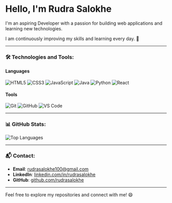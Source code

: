 # Hello, I'm Rudra Salokhe 

I'm an aspiring Developer with a passion for building web applications and learning new technologies.

I am continuously improving my skills and learning every day. 🚀

---

### 🛠 Technologies and Tools:

#### **Languages**
![HTML5](https://img.shields.io/badge/HTML5-E34F26?style=flat&logo=html5&logoColor=white)
![CSS3](https://img.shields.io/badge/CSS3-1572B6?style=flat&logo=css3&logoColor=white)
![JavaScript](https://img.shields.io/badge/JavaScript-F7DF1E?style=flat&logo=javascript&logoColor=black)
![Java](https://img.shields.io/badge/Java-007396?style=flat&logo=java&logoColor=white)
![Python](https://img.shields.io/badge/Python-3776AB?style=flat&logo=python&logoColor=white)
![React](https://img.shields.io/badge/React-20232A?style=flat&logo=react&logoColor=61DAFB)

#### **Tools**
![Git](https://img.shields.io/badge/Git-F05032?style=flat&logo=git&logoColor=white)
![GitHub](https://img.shields.io/badge/GitHub-181717?style=flat&logo=github&logoColor=white)
![VS Code](https://img.shields.io/badge/VS%20Code-0078D4?style=flat&logo=visual-studio-code&logoColor=white)

---

### 📊 GitHub Stats:

![Top Languages](https://github-readme-stats.vercel.app/api/top-langs/?username=rudrasalokhe&layout=compact&theme=radical&cache_seconds=1800)

---

### 📬 Contact:
- **Email**: [rudrasalokhe100@gmail.com](mailto:rudrasalokhe100@gmail.com)
- **LinkedIn**: [linkedin.com/in/rudrasalokhe](https://www.linkedin.com/in/rudra-salokhe-12196b250/)
- **GitHub**: [github.com/rudrasalokhe](https://github.com/rudrasalokhe)

---

Feel free to explore my repositories and connect with me! 😄
